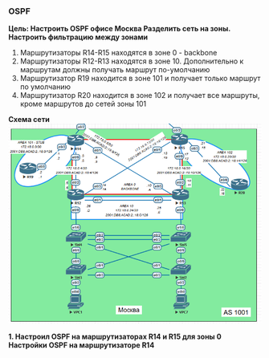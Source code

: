 ### OSPF

**Цель: Настроить OSPF офисе Москва Разделить сеть на зоны. Настроить фильтрацию между зонами**  
1. Маршрутизаторы R14-R15 находятся в зоне 0 - backbone  
2. Маршрутизаторы R12-R13 находятся в зоне 10. Дополнительно к маршрутам должны получать маршрут по-умолчанию  
3. Маршрутизатор R19 находится в зоне 101 и получает только маршрут по умолчанию  
4. Маршрутизатор R20 находится в зоне 102 и получает все маршруты, кроме маршрутов до сетей зоны 101  

**Схема сети**  
![](https://github.com/merkelev/neteng/blob/main/labs/6-OSPF/NET-MOSCOW.png)  

**1. Настроил OSPF на маршрутизаторах R14 и R15 для зоны 0**  
**Настройки OSPF на маршрутизаторе R14**  
```

```  
